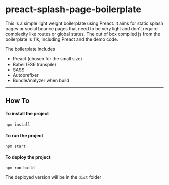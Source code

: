 # preact-splash-page-boilerplate

This is a simple light weight boilerplate using Preact. It aims for static splash pages or social bounce pages that need to be very light and don't require complexity like routes or global states. The out of box compiled js from the boilerplate is 11k, including Preact and the demo code.

The boilerplate includes 
- Preact (chosen for the small size)
- Babel (ES6 transpile)
- SASS
- Autoprefixer
- BundleAnalyzer when build

---

## How To

#### To install the project

`npm install`

####  To run the project

`npm start`

####  To deploy the project

`npm run build`

The deployed version will be in the `dist` folder
